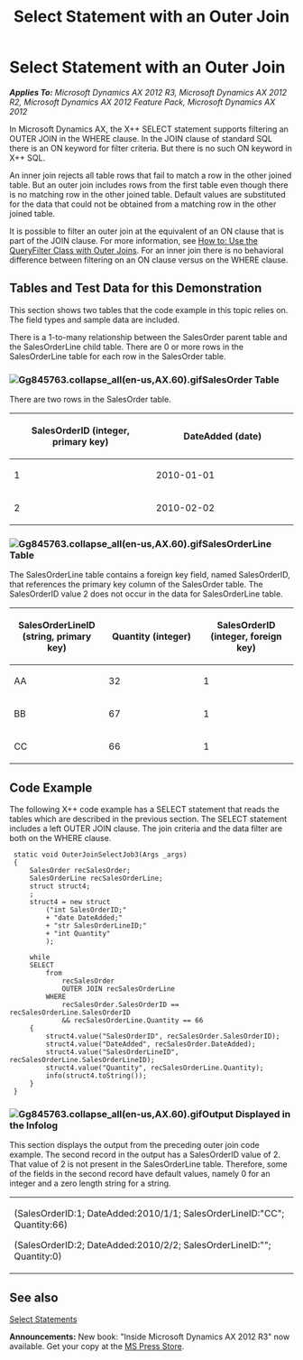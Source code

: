 ﻿---
title: Select Statement with an Outer Join
TOCTitle: Select Statement with an Outer Join
ms:assetid: 5e4468a7-7f83-4f12-8815-ba5e08102797
ms:mtpsurl: https://msdn.microsoft.com/en-us/library/Gg845763(v=AX.60)
ms:contentKeyID: 35244453
ms.date: 05/18/2015
mtps_version: v=AX.60
---

# Select Statement with an Outer Join 


_**Applies To:** Microsoft Dynamics AX 2012 R3, Microsoft Dynamics AX 2012 R2, Microsoft Dynamics AX 2012 Feature Pack, Microsoft Dynamics AX 2012_

In Microsoft Dynamics AX, the X++ SELECT statement supports filtering an OUTER JOIN in the WHERE clause. In the JOIN clause of standard SQL there is an ON keyword for filter criteria. But there is no such ON keyword in X++ SQL.

An inner join rejects all table rows that fail to match a row in the other joined table. But an outer join includes rows from the first table even though there is no matching row in the other joined table. Default values are substituted for the data that could not be obtained from a matching row in the other joined table.

It is possible to filter an outer join at the equivalent of an ON clause that is part of the JOIN clause. For more information, see [How to: Use the QueryFilter Class with Outer Joins](how-to-use-the-queryfilter-class-with-outer-joins.md). For an inner join there is no behavioral difference between filtering on an ON clause versus on the WHERE clause.

## Tables and Test Data for this Demonstration

This section shows two tables that the code example in this topic relies on. The field types and sample data are included.

There is a 1-to-many relationship between the SalesOrder parent table and the SalesOrderLine child table. There are 0 or more rows in the SalesOrderLine table for each row in the SalesOrder table.

### ![Gg845763.collapse\_all(en-us,AX.60).gif](images/Gg863931.collapse_all(en-us,AX.60).gif "Gg845763.collapse_all(en-us,AX.60).gif")SalesOrder Table

There are two rows in the SalesOrder table.

<table>
<colgroup>
<col style="width: 50%" />
<col style="width: 50%" />
</colgroup>
<thead>
<tr class="header">
<th><p>SalesOrderID (integer, primary key)</p></th>
<th><p>DateAdded (date)</p></th>
</tr>
</thead>
<tbody>
<tr class="odd">
<td><p>1</p></td>
<td><p>2010-01-01</p></td>
</tr>
<tr class="even">
<td><p>2</p></td>
<td><p>2010-02-02</p></td>
</tr>
</tbody>
</table>


### ![Gg845763.collapse\_all(en-us,AX.60).gif](images/Gg863931.collapse_all(en-us,AX.60).gif "Gg845763.collapse_all(en-us,AX.60).gif")SalesOrderLine Table

The SalesOrderLine table contains a foreign key field, named SalesOrderID, that references the primary key column of the SalesOrder table. The SalesOrderID value 2 does not occur in the data for SalesOrderLine table.

<table>
<colgroup>
<col style="width: 33%" />
<col style="width: 33%" />
<col style="width: 33%" />
</colgroup>
<thead>
<tr class="header">
<th><p>SalesOrderLineID (string, primary key)</p></th>
<th><p>Quantity (integer)</p></th>
<th><p>SalesOrderID (integer, foreign key)</p></th>
</tr>
</thead>
<tbody>
<tr class="odd">
<td><p>AA</p></td>
<td><p>32</p></td>
<td><p>1</p></td>
</tr>
<tr class="even">
<td><p>BB</p></td>
<td><p>67</p></td>
<td><p>1</p></td>
</tr>
<tr class="odd">
<td><p>CC</p></td>
<td><p>66</p></td>
<td><p>1</p></td>
</tr>
</tbody>
</table>


## Code Example

The following X++ code example has a SELECT statement that reads the tables which are described in the previous section. The SELECT statement includes a left OUTER JOIN clause. The join criteria and the data filter are both on the WHERE clause.

   ```X++
    static void OuterJoinSelectJob3(Args _args)
    {
        SalesOrder recSalesOrder;
        SalesOrderLine recSalesOrderLine;
        struct struct4;
        ;
        struct4 = new struct
            ("int SalesOrderID;"
            + "date DateAdded;"
            + "str SalesOrderLineID;"
            + "int Quantity"
            );
    
        while
        SELECT
            from
                recSalesOrder
                OUTER JOIN recSalesOrderLine
            WHERE
                recSalesOrder.SalesOrderID == recSalesOrderLine.SalesOrderID
                && recSalesOrderLine.Quantity == 66
        {
            struct4.value("SalesOrderID", recSalesOrder.SalesOrderID);
            struct4.value("DateAdded", recSalesOrder.DateAdded);
            struct4.value("SalesOrderLineID", recSalesOrderLine.SalesOrderLineID);
            struct4.value("Quantity", recSalesOrderLine.Quantity);
            info(struct4.toString());
        }
    }
   ```

### ![Gg845763.collapse\_all(en-us,AX.60).gif](images/Gg863931.collapse_all(en-us,AX.60).gif "Gg845763.collapse_all(en-us,AX.60).gif")Output Displayed in the Infolog

This section displays the output from the preceding outer join code example. The second record in the output has a SalesOrderID value of 2. That value of 2 is not present in the SalesOrderLine table. Therefore, some of the fields in the second record have default values, namely 0 for an integer and a zero length string for a string.

<table>
<colgroup>
<col style="width: 100%" />
</colgroup>
<tbody>
<tr class="odd">
<td><p>(SalesOrderID:1; DateAdded:2010/1/1; SalesOrderLineID:&quot;CC&quot;; Quantity:66)</p>
<p>(SalesOrderID:2; DateAdded:2010/2/2; SalesOrderLineID:&quot;&quot;; Quantity:0)</p></td>
</tr>
</tbody>
</table>


## See also

[Select Statements](select-statements.md)

  
**Announcements:** New book: "Inside Microsoft Dynamics AX 2012 R3" now available. Get your copy at the [MS Press Store](https://www.microsoftpressstore.com/store/inside-microsoft-dynamics-ax-2012-r3-9780735685109).

